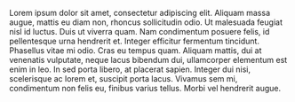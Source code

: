 Lorem ipsum dolor sit amet, consectetur adipiscing elit. Aliquam massa augue, mattis eu diam non, rhoncus sollicitudin odio. Ut malesuada feugiat nisl id luctus. Duis ut viverra quam. Nam condimentum posuere felis, id pellentesque urna hendrerit et. Integer efficitur fermentum tincidunt. Phasellus vitae mi odio. Cras eu tempus quam. Aliquam mattis, dui at venenatis vulputate, neque lacus bibendum dui, ullamcorper elementum est enim in leo. In sed porta libero, at placerat sapien. Integer dui nisi, scelerisque ac lorem et, suscipit porta lacus. Vivamus sem mi, condimentum non felis eu, finibus varius tellus. Morbi vel hendrerit augue.